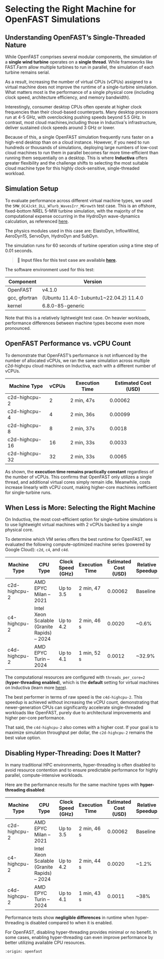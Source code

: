 # Selecting the Right Machine for OpenFAST Simulations

## Understanding OpenFAST’s Single-Threaded Nature
While OpenFAST comprises several modular components, the simulation of a **single wind turbine** operates on 
a **single thread**. While frameworks like FAST.Farm allow multiple turbines to run in parallel, the simulation 
of each turbine remains serial.

As a result, increasing the number of virtual CPUs (vCPUs) assigned to a virtual machine does not improve the 
runtime of a single-turbine simulation. What matters most is the performance of a single physical core (including 
clock speed, architecture efficiency, and memory bandwidth). 

Interestingly, consumer desktop CPUs often operate at higher clock frequencies than their cloud-based counterparts. 
Many desktop processors run at 4-5 GHz, with overclocking pushing speeds beyond 5.5 GHz. In contrast, most cloud 
machines,including those in Inductiva's infrastructure, deliver sustained clock speeds around 3 GHz or lower.

Because of this, a single OpenFAST simulation frequently runs faster on a high-end desktop than on a cloud instance. 
However, if you need to run hundreds or thousands of simulations, deploying large numbers of low-cost cloud machines to run them in parallel becomes far more time-efficient than running them sequentially on a desktop. This is where **Inductiva** offers greater flexibility and the challenge shifts to selecting the most suitable cloud machine type for this highly clock-sensitive, single-threaded workload.

## Simulation Setup
To evaluate performance across different virtual machine types, we used the `5MW_OC4Jckt_DLL_WTurb_WavesIrr_MGrowth` test case. 
This is an offshore, fixed-bottom NREL 5-MW turbine simulation, with the majority of the computational expense occurring in the HydroDyn wave-dynamics calculation, as referenced [here](https://github.com/OpenFAST/r-test/tree/v4.1.0/glue-codes/openfast/5MW_OC4Semi_WSt_WavesWN).

The physics modules used in this case are: ElastoDyn, InflowWind, AeroDyn15, ServoDyn, HydroDyn and SubDyn.

The simulation runs for 60 seconds of turbine operation using a time step of 0.01 seconds.

> 🔗 **Input files for this test case are available [here](https://github.com/OpenFAST/r-test/tree/v4.1.0/glue-codes/openfast/5MW_OC4Jckt_DLL_WTurb_WavesIrr_MGrowth).**

The software environment used for this test:

| Component              | Version                                |
|------------------------|----------------------------------------|
| OpenFAST               | v4.1.0                                 |
| gcc, gfortran          | (Ubuntu 11.4.0-1ubuntu1~22.04.2) 11.4.0|
| kernel                 | 6.8.0-85-generic                       |

Note that this is a relatively lightweight test case. On heavier workloads, performance differences between machine types become even more pronounced.

## OpenFAST Performance vs. vCPU Count
To demonstrate that OpenFAST’s performance is not influenced by the number of allocated vCPUs, we ran the same simulation across multiple c2d-highcpu cloud machines on Inductiva, each with a different number of vCPUs.

| Machine Type   | vCPUs | Execution Time | Estimated Cost (USD) |
|----------------|-------|----------------|----------------------|
| c2d-highcpu-2  | 2     | 2 min, 47s     | 0.00062              |
| c2d-highcpu-4  | 4     | 2 min, 36s     | 0.00099              |
| c2d-highcpu-8  | 8     | 2 min, 37s     | 0.0018               |
| c2d-highcpu-16 | 16    | 2 min, 33s     | 0.0033               |
| c2d-highcpu-32 | 32    | 2 min, 33s     | 0.0065               |

As shown, the **execution time remains practically constant** regardless of the number of vCPUs. This confirms that OpenFAST only utilizes a single thread, and additional virtual cores simply remain idle. Meanwhile, costs increase linearly with vCPU count, making higher-core machines inefficient for single-turbine runs.

## When Less is More: Selecting the Right Machine
On Inductiva, the most cost-efficient option for single-turbine simulations is to use lightweight virtual machines with 2 vCPUs backed by a single physical core. 

To determine which VM series offers the best runtime for OpenFAST, we evaluated the following compute-optimized machine series (powered by Google Cloud): `c2d`, `c4`, and `c4d`.

| Machine Type   | CPU Type                                      | Clock Speed (GHz) | Execution Time | Estimated Cost (USD) | Relative Speedup   |
|----------------|-----------------------------------------------|-------------------|----------------|----------------------|--------------------|
| c2d-highcpu-2  | AMD EPYC Milan – 2021                         | Up to 3.5         | 2 min, 47 s    | 0.00062              | Baseline           |
| c4-highcpu-2   | Intel Xeon Scalable (Granite Rapids) – 2024   | Up to 4.2         | 2 min, 46 s    | 0.0020               | ~0.6%              |
| c4d-highcpu-2  | AMD EPYC Turin – 2024                         | Up to 4.1         | 1 min, 52 s    | 0.0012               | ~32.9%             |

The computational resources are configured with `threads_per_core=2` (**hyper-threading enabled**), which is the **default** setting for virtual machines on Inductiva (learn more [here](https://inductiva.ai/guides/how-it-works/machines/hyperthreading)).

The best performer in terms of raw speed is the `c4d-highcpu-2`. This speedup is achieved without increasing the vCPU count, demonstrating that newer-generation CPUs can significantly accelerate single-threaded workloads like OpenFAST, purely due to architectural improvements and higher per-core performance.

That said, the `c4d-highcpu-2` also comes with a higher cost. If your goal is to maximize simulation throughput per dollar, the `c2d-highcpu-2` remains the best value option.

## Disabling Hyper-Threading: Does It Matter?
In many traditional HPC environments, hyper-threading is often disabled to avoid resource contention and to ensure predictable performance for highly parallel, compute-intensive workloads.

Here are the performance results for the same machine types with **hyper-threading disabled**:

| Machine Type   | CPU Type                                      | Clock Speed (GHz) | Execution Time | Estimated Cost (USD) | Relative Speedup   |
|----------------|-----------------------------------------------|-------------------|----------------|----------------------|--------------------|
| c2d-highcpu-2  | AMD EPYC Milan – 2021                         | Up to 3.5         | 2 min, 46 s    | 0.00062              | Baseline           |
| c4-highcpu-2   | Intel Xeon Scalable (Granite Rapids) – 2024   | Up to 4.2         | 2 min, 44 s    | 0.0020               | ~1.2%              |
| c4d-highcpu-2  | AMD EPYC Turin – 2024                         | Up to 4.1         | 1 min, 43 s    | 0.0011               | ~38%               |


Performance tests show **negligible differences** in runtime when hyper-threading is disabled compared to when it is enabled.

For OpenFAST, disabling hyper-threading provides minimal or no benefit. In some cases, enabling hyper-threading can even improve performance by better utilizing available CPU resources.

```{banner_small}
:origin: openfast
```





